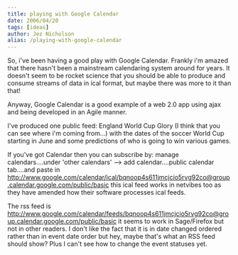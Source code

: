 ```yaml
---
title: playing with Google Calendar
date: 2006/04/20
tags: [ideas]
author: Jez Nicholson
alias: /playing-with-google-calendar
---
```

So, i've been having a good play with Google Calendar. Frankly i'm amazed that there hasn't been a mainstream calendaring system around for years. It doesn't seem to be rocket science that you should be able to produce and consume streams of data in ical format, but maybe there was more to it than that!

Anyway, Google Calendar is a good example of a web 2.0 app using ajax and being developed in an Agile manner.

I've produced one public feed: England World Cup Glory (I think that you can see where i'm coming from...) with the dates of the soccer World Cup starting in June and some predictions of who is going to win various games.

If you've got Calendar then you can subscribe by: manage calendars....under 'other calendars' --> add calendar....public calendar tab....and paste in http://www.google.com/calendar/ical/bqnoop4s611jmcjcio5rvg92co@group.calendar.google.com/public/basic this  ical feed works in netvibes too as they have amended how their software processes ical feeds.

The rss feed is http://www.google.com/calendar/feeds/bqnoop4s611jmcjcio5rvg92co@group.calendar.google.com/public/basic it seems to work in Sage/Firefox but not in other readers. I don't like the fact that it is in date changed ordered rather than in event date order but hey, maybe that's what an RSS feed should show? Plus I can't see how to change the event statuses yet.